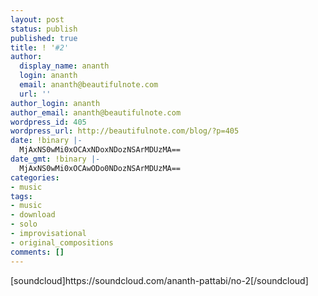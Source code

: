 ```yaml
---
layout: post
status: publish
published: true
title: ! '#2'
author:
  display_name: ananth
  login: ananth
  email: ananth@beautifulnote.com
  url: ''
author_login: ananth
author_email: ananth@beautifulnote.com
wordpress_id: 405
wordpress_url: http://beautifulnote.com/blog/?p=405
date: !binary |-
  MjAxNS0wMi0xOCAxNDoxNDozNSArMDUzMA==
date_gmt: !binary |-
  MjAxNS0wMi0xOCAwODo0NDozNSArMDUzMA==
categories:
- music
tags:
- music
- download
- solo
- improvisational
- original_compositions
comments: []
---
```

<p>[soundcloud]https:&#47;&#47;soundcloud.com&#47;ananth-pattabi&#47;no-2[&#47;soundcloud]</p>
